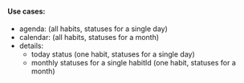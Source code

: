#### Use cases:

- agenda: (all habits, statuses for a single day)
- calendar: (all habits, statuses for a month)
- details:
  - today status (one habit, statuses for a single day)
  - monthly statuses for a single habitId (one habit, statuses for a month)
